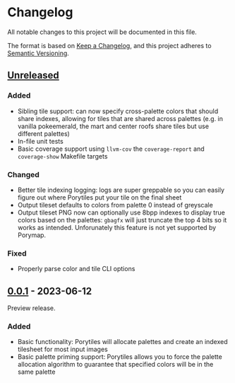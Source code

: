 # Changelog

All notable changes to this project will be documented in this file.

The format is based on [Keep a Changelog](https://keepachangelog.com/en/1.0.0/),
and this project adheres to [Semantic Versioning](https://semver.org/spec/v2.0.0.html).

## [Unreleased]

### Added

- Sibling tile support: can now specify cross-palette colors that should share indexes, allowing for tiles that are
  shared across palettes (e.g. in vanilla pokeemerald, the mart and center roofs share tiles but use different palettes)
- In-file unit tests
- Basic coverage support using `llvm-cov` the `coverage-report` and `coverage-show` Makefile targets

### Changed

- Better tile indexing logging: logs are super greppable so you can easily figure out where Porytiles put your tile on
  the final sheet
- Output tileset defaults to colors from palette 0 instead of greyscale
- Output tileset PNG now can optionally use 8bpp indexes to display true colors based on the palettes: `gbagfx` will
  just truncate the top 4 bits so it works as intended. Unforunately this feature is not yet supported by Porymap.

### Fixed

- Properly parse color and tile CLI options

## [0.0.1] - 2023-06-12

Preview release.

### Added

- Basic functionality: Porytiles will allocate palettes and create an indexed tilesheet for most input images
- Basic palette priming support: Porytiles allows you to force the palette allocation algorithm to guarantee that
  specified colors will be in the same palette

[Unreleased]: https://github.com/grunt-lucas/porytiles/compare/0.0.1...HEAD

[0.0.1]: https://github.com/grunt-lucas/porytiles/tree/0.0.1